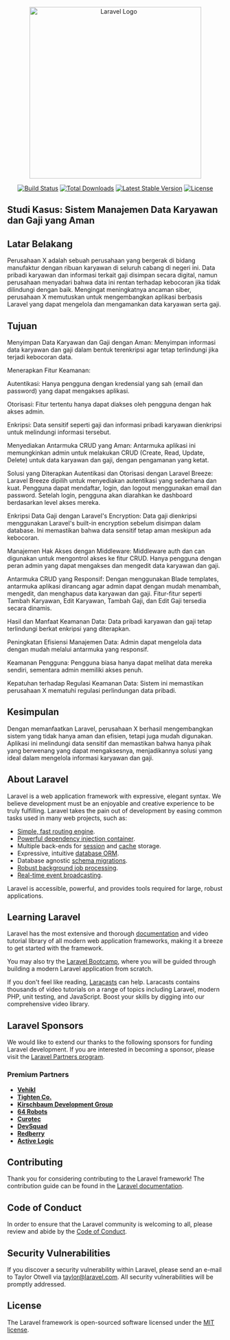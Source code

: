 <p align="center"><a href="https://laravel.com" target="_blank"><img src="https://raw.githubusercontent.com/laravel/art/master/logo-lockup/5%20SVG/2%20CMYK/1%20Full%20Color/laravel-logolockup-cmyk-red.svg" width="400" alt="Laravel Logo"></a></p>

<p align="center">
<a href="https://github.com/laravel/framework/actions"><img src="https://github.com/laravel/framework/workflows/tests/badge.svg" alt="Build Status"></a>
<a href="https://packagist.org/packages/laravel/framework"><img src="https://img.shields.io/packagist/dt/laravel/framework" alt="Total Downloads"></a>
<a href="https://packagist.org/packages/laravel/framework"><img src="https://img.shields.io/packagist/v/laravel/framework" alt="Latest Stable Version"></a>
<a href="https://packagist.org/packages/laravel/framework"><img src="https://img.shields.io/packagist/l/laravel/framework" alt="License"></a>
</p>

## Studi Kasus: Sistem Manajemen Data Karyawan dan Gaji yang Aman

## Latar Belakang
Perusahaan X adalah sebuah perusahaan yang bergerak di bidang manufaktur dengan ribuan karyawan di seluruh cabang di negeri ini. Data pribadi karyawan dan informasi terkait gaji disimpan secara digital, namun perusahaan menyadari bahwa data ini rentan terhadap kebocoran jika tidak dilindungi dengan baik. Mengingat meningkatnya ancaman siber, perusahaan X memutuskan untuk mengembangkan aplikasi berbasis Laravel yang dapat mengelola dan mengamankan data karyawan serta gaji.

## Tujuan
Menyimpan Data Karyawan dan Gaji dengan Aman:
Menyimpan informasi data karyawan dan gaji dalam bentuk terenkripsi agar tetap terlindungi jika terjadi kebocoran data.

Menerapkan Fitur Keamanan:

Autentikasi: Hanya pengguna dengan kredensial yang sah (email dan password) yang dapat mengakses aplikasi.

Otorisasi: Fitur tertentu hanya dapat diakses oleh pengguna dengan hak akses admin.

Enkripsi: Data sensitif seperti gaji dan informasi pribadi karyawan dienkripsi untuk melindungi informasi tersebut.

Menyediakan Antarmuka CRUD yang Aman:
Antarmuka aplikasi ini memungkinkan admin untuk melakukan CRUD (Create, Read, Update, Delete) untuk data karyawan dan gaji, dengan pengamanan yang ketat.

Solusi yang Diterapkan
Autentikasi dan Otorisasi dengan Laravel Breeze:
Laravel Breeze dipilih untuk menyediakan autentikasi yang sederhana dan kuat. Pengguna dapat mendaftar, login, dan logout menggunakan email dan password. Setelah login, pengguna akan diarahkan ke dashboard berdasarkan level akses mereka.

Enkripsi Data Gaji dengan Laravel's Encryption:
Data gaji dienkripsi menggunakan Laravel's built-in encryption sebelum disimpan dalam database. Ini memastikan bahwa data sensitif tetap aman meskipun ada kebocoran.

Manajemen Hak Akses dengan Middleware:
Middleware auth dan can digunakan untuk mengontrol akses ke fitur CRUD. Hanya pengguna dengan peran admin yang dapat mengakses dan mengedit data karyawan dan gaji.

Antarmuka CRUD yang Responsif:
Dengan menggunakan Blade templates, antarmuka aplikasi dirancang agar admin dapat dengan mudah menambah, mengedit, dan menghapus data karyawan dan gaji. Fitur-fitur seperti Tambah Karyawan, Edit Karyawan, Tambah Gaji, dan Edit Gaji tersedia secara dinamis.

Hasil dan Manfaat
Keamanan Data: Data pribadi karyawan dan gaji tetap terlindungi berkat enkripsi yang diterapkan.

Peningkatan Efisiensi Manajemen Data: Admin dapat mengelola data dengan mudah melalui antarmuka yang responsif.

Keamanan Pengguna: Pengguna biasa hanya dapat melihat data mereka sendiri, sementara admin memiliki akses penuh.

Kepatuhan terhadap Regulasi Keamanan Data: Sistem ini memastikan perusahaan X mematuhi regulasi perlindungan data pribadi.

## Kesimpulan
Dengan memanfaatkan Laravel, perusahaan X berhasil mengembangkan sistem yang tidak hanya aman dan efisien, tetapi juga mudah digunakan. Aplikasi ini melindungi data sensitif dan memastikan bahwa hanya pihak yang berwenang yang dapat mengaksesnya, menjadikannya solusi yang ideal dalam mengelola informasi karyawan dan gaji.
## About Laravel

Laravel is a web application framework with expressive, elegant syntax. We believe development must be an enjoyable and creative experience to be truly fulfilling. Laravel takes the pain out of development by easing common tasks used in many web projects, such as:

- [Simple, fast routing engine](https://laravel.com/docs/routing).
- [Powerful dependency injection container](https://laravel.com/docs/container).
- Multiple back-ends for [session](https://laravel.com/docs/session) and [cache](https://laravel.com/docs/cache) storage.
- Expressive, intuitive [database ORM](https://laravel.com/docs/eloquent).
- Database agnostic [schema migrations](https://laravel.com/docs/migrations).
- [Robust background job processing](https://laravel.com/docs/queues).
- [Real-time event broadcasting](https://laravel.com/docs/broadcasting).

Laravel is accessible, powerful, and provides tools required for large, robust applications.

## Learning Laravel

Laravel has the most extensive and thorough [documentation](https://laravel.com/docs) and video tutorial library of all modern web application frameworks, making it a breeze to get started with the framework.

You may also try the [Laravel Bootcamp](https://bootcamp.laravel.com), where you will be guided through building a modern Laravel application from scratch.

If you don't feel like reading, [Laracasts](https://laracasts.com) can help. Laracasts contains thousands of video tutorials on a range of topics including Laravel, modern PHP, unit testing, and JavaScript. Boost your skills by digging into our comprehensive video library.

## Laravel Sponsors

We would like to extend our thanks to the following sponsors for funding Laravel development. If you are interested in becoming a sponsor, please visit the [Laravel Partners program](https://partners.laravel.com).

### Premium Partners

- **[Vehikl](https://vehikl.com)**
- **[Tighten Co.](https://tighten.co)**
- **[Kirschbaum Development Group](https://kirschbaumdevelopment.com)**
- **[64 Robots](https://64robots.com)**
- **[Curotec](https://www.curotec.com/services/technologies/laravel)**
- **[DevSquad](https://devsquad.com/hire-laravel-developers)**
- **[Redberry](https://redberry.international/laravel-development)**
- **[Active Logic](https://activelogic.com)**

## Contributing

Thank you for considering contributing to the Laravel framework! The contribution guide can be found in the [Laravel documentation](https://laravel.com/docs/contributions).

## Code of Conduct

In order to ensure that the Laravel community is welcoming to all, please review and abide by the [Code of Conduct](https://laravel.com/docs/contributions#code-of-conduct).

## Security Vulnerabilities

If you discover a security vulnerability within Laravel, please send an e-mail to Taylor Otwell via [taylor@laravel.com](mailto:taylor@laravel.com). All security vulnerabilities will be promptly addressed.

## License

The Laravel framework is open-sourced software licensed under the [MIT license](https://opensource.org/licenses/MIT).
